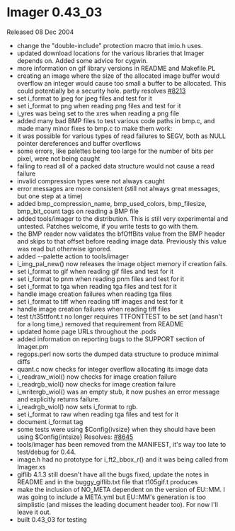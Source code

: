 # Imager 0.43_03

Released 08 Dec 2004

- change the "double-include" protection macro that imio.h uses.
- updated download locations for the various libraries that Imager   depends on.  Added some advice for cygwin.
- more information on gif library versions in README and Makefile.PL
- creating an image where the size of the allocated image buffer would  overflow an integer would cause too small a buffer to be allocated.  This could potentially be a security hole.  partly resolves [#8213](https://github.com/tonycoz/imager/isssues/8213)
- set i_format to jpeg for jpeg files and test for it
- set i_format to png when reading png files and test for it
- i_yres was being set to the xres when reading a png file
- added many bad BMP files to test various code paths in bmp.c, and   made many minor fixes to bmp.c to make them work:
- it was possible for various types of read failures to SEGV, both  as NULL pointer dereferences and buffer overflows
- some errors, like palettes being too large for the number of bits  per pixel, were not being caught
- failing to read all of a packed data structure would not cause  a read failure
- invalid compression types were not always caught
- error messages are more consistent (still not always great messages,  but one step at a time)
- added bmp_compression_name, bmp_used_colors, bmp_filesize, bmp_bit_count   tags on reading a BMP file
- added tools/imager to the distribution.  This is still very   experimental and untested.  Patches welcome, if you write tests to go  with them.
- the BMP reader now validates the bfOffBits value from the BMP header  and skips to that offset before reading image data.  Previously this  value was read but otherwise ignored.
- added --palette action to tools/imager
- i_img_pal_new() now releases the image object memory if creation  fails.
- set i_format to gif when reading gif files and test for it
- set i_format to pnm when reading pnm files and test for it
- set i_format to tga when reading tga files and test for it
- handle image creation failures when reading tga files
- set i_format to tiff when reading tiff images and test for it
- handle image creation failures when reading tiff files
- test t/t35ttfont.t no longer requires TTFONTTEST to be set (and   hasn't for a long time,) removed that requirement from README
- updated home page URLs throughout the .pods
- added information on reporting bugs to the SUPPORT section of Imager.pm
- regops.perl now sorts the dumped data structure to produce minimal diffs
- quant.c now checks for integer overflow allocating its image data
- i_readraw_wiol() now checks for image creation failure
- i_readrgb_wiol() now checks for image creation failure
- i_writergb_wiol() was an empty stub, it now pushes an error message  and explicitly returns failure.
- i_readrgb_wiol() now sets i_format to rgb.
- set i_format to raw when reading tga files and test for it
- document i_format tag
- some tests were using $Config{ivsize} when they should have been   using $Config{intsize}  Resolves: [#8645](https://github.com/tonycoz/imager/isssues/8645)
- tools/imager has been removed from the MANIFEST, it's way too late  to test/debug for 0.44.
- image.h had no prototype for i_ft2_bbox_r() and it was being called  from Imager.xs
- giflib 4.1.3 still doesn't have all the bugs fixed, update the notes  in README and in the buggy_giflib.txt file that t105gif.t produces
- make the inclusion of NO_META dependent on the version of EU::MM.  I was going to include a META.yml but EU::MM's generation is too   simplistic (and misses the leading document header too).  For now  I'll leave it out.
- built 0.43_03 for testing